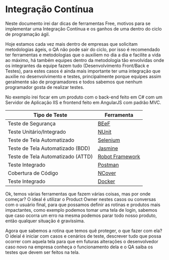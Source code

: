 # Integração Contínua
Neste documento irei dar dicas de ferramentas Free, motivos para se implementar uma Integração Contínua e os ganhos de uma dentro do ciclo de programação ágil.

Hoje estamos cada vez mais dentro de empresas que solicitam metodologias ágeis, o QA não pode sair do ciclo, por isso é recomendado ter ferramentas e metodologias que o auxiliem no dia a dia e facilite a vida ao máximo, há também equipes dentro da metodologia tão envolvidas onde os integrantes da equipe fazem tudo (Desenvolvimento Front/Back e Testes), para estes casos é ainda mais importante ter uma integração que auxilie no desenvolvimento e testes, principalmente porque equipes assim geralmente são de programadores e todos sabemos que nenhum programador gosta de realizar testes.

No exemplo irei focar em um produto com o back-end feito em C# com um Servidor de Aplicação IIS e frontend feito em AngularJS com padrão MVC.

|Tipo de Teste|Ferramenta|
|---|---|
|Teste de Segurança|<a href="https://github.com/beefproject/beef">BEeF</a>|
|Teste Unitário/Integrado|<a href="https://nunit.org/">NUnit</a>|
|Teste de Tela Automatizado|<a href="https://www.selenium.dev/">Selenium</a>|
|Teste de Tela Automatizado (BDD)|<a href="https://jasmine.github.io/">Jasmine</a>|
|Teste de Tela Automatizado (ATTD)|<a href="https://robotframework.org/">Robot Framework</a>|
|Teste Integrado|<a href="https://www.postman.com/">Postman</a>|
|Cobertura de Código|<a href="http://www.ncover.com/">NCover</a>|
|Teste Integrado|<a href="https://hub.docker.com/">Docker</a>|

Ok, temos várias ferramentas que fazem várias coisas, mas por onde começar? O ideal é utilizar o Product Owner nestes casos ou conversas com o usuário final, para que possamos definir as rotinas e produtos mais impactantes, como exemplo podemos tomar uma tela de login, sabemos que caso ocorra um erro na mesma podemos parar todo nosso produto, então qualquer situação é gravíssima.

Agora que sabemos a rotina que temos quê proteger, o que fazer com ela? O ideial é iniciar com casos e cenários de teste, descrever tudo que possa ocorrer com aquela tela para que em futuras alterações o desenvolvedor caso novo na empresa conheça o funcionamento dela e o QA saiba os testes que devem ser feitos na tela.
